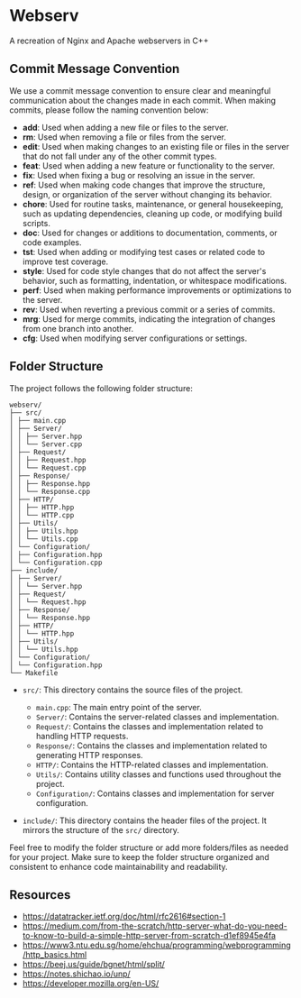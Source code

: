 # Webserv

A recreation of Nginx and Apache webservers in C++

## Commit Message Convention

We use a commit message convention to ensure clear and meaningful communication about the changes made in each commit. When making commits, please follow the naming convention below:

- **add**: Used when adding a new file or files to the server.
- **rm**: Used when removing a file or files from the server.
- **edit**: Used when making changes to an existing file or files in the server that do not fall under any of the other commit types.
- **feat**: Used when adding a new feature or functionality to the server.
- **fix**: Used when fixing a bug or resolving an issue in the server.
- **ref**: Used when making code changes that improve the structure, design, or organization of the server without changing its behavior.
- **chore**: Used for routine tasks, maintenance, or general housekeeping, such as updating dependencies, cleaning up code, or modifying build scripts.
- **doc**: Used for changes or additions to documentation, comments, or code examples.
- **tst**: Used when adding or modifying test cases or related code to improve test coverage.
- **style**: Used for code style changes that do not affect the server's behavior, such as formatting, indentation, or whitespace modifications.
- **perf**: Used when making performance improvements or optimizations to the server.
- **rev**: Used when reverting a previous commit or a series of commits.
- **mrg**: Used for merge commits, indicating the integration of changes from one branch into another.
- **cfg**: Used when modifying server configurations or settings.

## Folder Structure

The project follows the following folder structure:
```
webserv/
├── src/
│ ├── main.cpp
│ ├── Server/
│ │ ├── Server.hpp
│ │ └── Server.cpp
│ ├── Request/
│ │ ├── Request.hpp
│ │ └── Request.cpp
│ ├── Response/
│ │ ├── Response.hpp
│ │ └── Response.cpp
│ ├── HTTP/
│ │ ├── HTTP.hpp
│ │ └── HTTP.cpp
│ ├── Utils/
│ │ ├── Utils.hpp
│ │ └── Utils.cpp
│ └── Configuration/
│ ├── Configuration.hpp
│ └── Configuration.cpp
├── include/
│ ├── Server/
│ │ └── Server.hpp
│ ├── Request/
│ │ └── Request.hpp
│ ├── Response/
│ │ └── Response.hpp
│ ├── HTTP/
│ │ └── HTTP.hpp
│ ├── Utils/
│ │ └── Utils.hpp
│ └── Configuration/
│ └── Configuration.hpp
└── Makefile
```

- `src/`: This directory contains the source files of the project.
  - `main.cpp`: The main entry point of the server.
  - `Server/`: Contains the server-related classes and implementation.
  - `Request/`: Contains the classes and implementation related to handling HTTP requests.
  - `Response/`: Contains the classes and implementation related to generating HTTP responses.
  - `HTTP/`: Contains the HTTP-related classes and implementation.
  - `Utils/`: Contains utility classes and functions used throughout the project.
  - `Configuration/`: Contains classes and implementation for server configuration.

- `include/`: This directory contains the header files of the project. It mirrors the structure of the `src/` directory.

Feel free to modify the folder structure or add more folders/files as needed for your project. Make sure to keep the folder structure organized and consistent to enhance code maintainability and readability.

## Resources

- https://datatracker.ietf.org/doc/html/rfc2616#section-1
- https://medium.com/from-the-scratch/http-server-what-do-you-need-to-know-to-build-a-simple-http-server-from-scratch-d1ef8945e4fa
- https://www3.ntu.edu.sg/home/ehchua/programming/webprogramming/http_basics.html
- https://beej.us/guide/bgnet/html/split/
- https://notes.shichao.io/unp/
- https://developer.mozilla.org/en-US/
